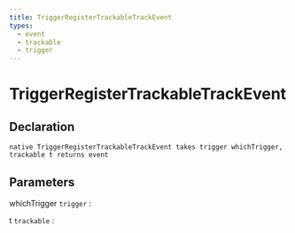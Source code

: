 ```yaml
---
title: TriggerRegisterTrackableTrackEvent
types:
  - event
  - trackable
  - trigger
---
```


# TriggerRegisterTrackableTrackEvent

## Declaration

```jass
native TriggerRegisterTrackableTrackEvent takes trigger whichTrigger, trackable t returns event
```

## Parameters
whichTrigger `trigger`
: 

t `trackable`
: 
